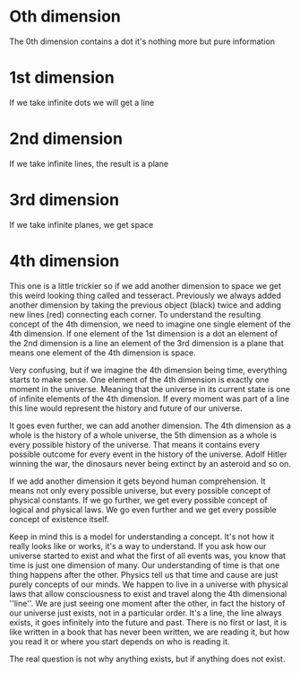 # Oth dimension
The 0th dimension contains a dot it's nothing more but pure information

# 1st dimension
If we take infinite dots we will get a line

# 2nd dimension
If we take infinite lines, the result is a plane

# 3rd dimension
If we take infinite planes, we get space

# 4th dimension
This one is a little trickier so if we add another dimension to space we get this weird looking thing called and tesseract. Previously we always added another dimension by taking the previous object (black) twice and adding new lines (red) connecting each corner. To understand the resulting concept of the 4th dimension, we need to imagine one single element of the 4th dimension. If one element of the 1st dimension is a dot an element of the 2nd dimension is a line an element of the 3rd dimension is a plane that means one element of the 4th dimension is space.

Very confusing, but if we imagine the 4th dimension being time, everything starts to make sense. One element of the 4th dimension is exactly one moment in the universe. Meaning that the universe in its current state is one of infinite elements of the 4th dimension. If every moment was part of a line this line would represent the history and future of our universe.

It goes even further, we can add another dimension. The 4th dimension as a whole is the history of a whole universe, the 5th dimension as a whole is every possible history of the universe. That means it contains every possible outcome for every event in the history of the universe. Adolf Hitler winning the war, the dinosaurs never being extinct by an asteroid and so on.

If we add another dimension it gets beyond human comprehension. It means not only every possible universe, but every possible concept of physical constants. If we go further, we get every possible concept of logical and physical laws. We go even further and we get every possible concept of existence itself.

Keep in mind this is a model for understanding a concept. It's not how it really looks like or works, it's a way to understand. If you ask how our universe started to exist and what the first of all events was, you know that time is just one dimension of many. Our understanding of time is that one thing happens after the other. Physics tell us that time and cause are just purely concepts of our minds. We happen to live in a universe with physical laws that allow consciousness to exist and travel along the 4th dimensional ''line''. We are just seeing one moment after the other, in fact the history of our universe just exists, not in a particular order. It's a line, the line always exists, it goes infinitely into the future and past. There is no first or last, it is like written in a book that has never been written, we are reading it, but how you read it or where you start depends on who is reading it.

The real question is not why anything exists, but if anything does not exist.
